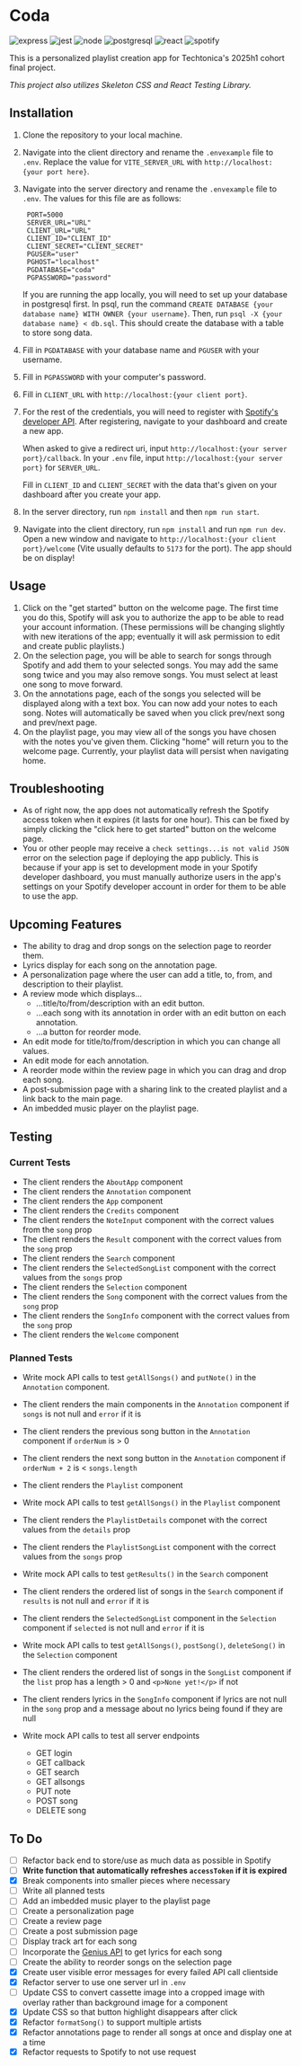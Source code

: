 # Coda

![express](https://img.shields.io/badge/Express%20js-000000?style=for-the-badge&logo=express&logoColor=white) ![jest](https://img.shields.io/badge/Jest-C21325?style=for-the-badge&logo=jest&logoColor=white) ![node](https://img.shields.io/badge/Node%20js-339933?style=for-the-badge&logo=nodedotjs&logoColor=white) ![postgresql](https://img.shields.io/badge/PostgreSQL-green?style=for-the-badge) ![react](https://img.shields.io/badge/React-20232A?style=for-the-badge&logo=react&logoColor=61DAFB) ![spotify](https://img.shields.io/badge/Spotify-1ED760?&style=for-the-badge&logo=spotify&logoColor=white)

This is a personalized playlist creation app for Techtonica's 2025h1 cohort final project.

_This project also utilizes Skeleton CSS and React Testing Library._

## Installation

1. Clone the repository to your local machine.
2. Navigate into the client directory and rename the `.envexample` file to `.env`. Replace the value for `VITE_SERVER_URL` with `http://localhost:{your port here}`.
3. Navigate into the server directory and rename the `.envexample` file to `.env`. The values for this file are as follows:

   ```
    PORT=5000
    SERVER_URL="URL"
    CLIENT_URL="URL"
    CLIENT_ID="CLIENT_ID"
    CLIENT_SECRET="CLIENT_SECRET"
    PGUSER="user"
    PGHOST="localhost"
    PGDATABASE="coda"
    PGPASSWORD="password"
   ```

   If you are running the app locally, you will need to set up your database in postgresql first. In psql, run the command `CREATE DATABASE {your database name} WITH OWNER {your username}`. Then, run `psql -X {your database name} < db.sql`. This should create the database with a table to store song data.

4. Fill in `PGDATABASE` with your database name and `PGUSER` with your username.
5. Fill in `PGPASSWORD` with your computer's password.
6. Fill in `CLIENT_URL` with `http://localhost:{your client port}`.
7. For the rest of the credentials, you will need to register with [Spotify's developer API](https://developer.spotify.com). After registering, navigate to your dashboard and create a new app.

   When asked to give a redirect uri, input `http://localhost:{your server port}/callback`. In your `.env` file, input `http://localhost:{your server port}` for `SERVER_URL`.

   Fill in `CLIENT_ID` and `CLIENT_SECRET` with the data that's given on your dashboard after you create your app.

8. In the server directory, run `npm install` and then `npm run start`.
9. Navigate into the client directory, run `npm install` and run `npm run dev`. Open a new window and navigate to `http://localhost:{your client port}/welcome` (Vite usually defaults to `5173` for the port). The app should be on display!

## Usage

1. Click on the "get started" button on the welcome page. The first time you do this, Spotify will ask you to authorize the app to be able to read your account information. (These permissions will be changing slightly with new iterations of the app; eventually it will ask permission to edit and create public playlists.)
2. On the selection page, you will be able to search for songs through Spotify and add them to your selected songs. You may add the same song twice and you may also remove songs. You must select at least one song to move forward.
3. On the annotations page, each of the songs you selected will be displayed along with a text box. You can now add your notes to each song. Notes will automatically be saved when you click prev/next song and prev/next page.
4. On the playlist page, you may view all of the songs you have chosen with the notes you've given them. Clicking "home" will return you to the welcome page. Currently, your playlist data will persist when navigating home.

## Troubleshooting

- As of right now, the app does not automatically refresh the Spotify access token when it expires (it lasts for one hour). This can be fixed by simply clicking the "click here to get started" button on the welcome page.
- You or other people may receive a `check settings...is not valid JSON` error on the selection page if deploying the app publicly. This is because if your app is set to development mode in your Spotify developer dashboard, you must manually authorize users in the app's settings on your Spotify developer account in order for them to be able to use the app.

## Upcoming Features

- The ability to drag and drop songs on the selection page to reorder them.
- Lyrics display for each song on the annotation page.
- A personalization page where the user can add a title, to, from, and description to their playlist.
- A review mode which displays...
  - ...title/to/from/description with an edit button.
  - ...each song with its annotation in order with an edit button on each annotation.
  - ...a button for reorder mode.
- An edit mode for title/to/from/description in which you can change all values.
- An edit mode for each annotation.
- A reorder mode within the review page in which you can drag and drop each song.
- A post-submission page with a sharing link to the created playlist and a link back to the main page.
- An imbedded music player on the playlist page.

## Testing

### Current Tests

- The client renders the `AboutApp` component
- The client renders the `Annotation` component
- The client renders the `App` component
- The client renders the `Credits` component
- The client renders the `NoteInput` component with the correct values from the `song` prop
- The client renders the `Result` component with the correct values from the `song` prop
- The client renders the `Search` component
- The client renders the `SelectedSongList` component with the correct values from the `songs` prop
- The client renders the `Selection` component
- The client renders the `Song` component with the correct values from the `song` prop
- The client renders the `SongInfo` component with the correct values from the `song` prop
- The client renders the `Welcome` component

### Planned Tests

- Write mock API calls to test `getAllSongs()` and `putNote()` in the `Annotation` component.
- The client renders the main components in the `Annotation` component if `songs` is not null and `error` if it is
- The client renders the previous song button in the `Annotation` component if `orderNum` is > 0
- The client renders the next song button in the `Annotation` component if `orderNum + 2` is < `songs.length`
- The client renders the `Playlist` component
- Write mock API calls to test `getAllSongs()` in the `Playlist` component
- The client renders the `PlaylistDetails` componet with the correct values from the `details` prop
- The client renders the `PlaylistSongList` component with the correct values from the `songs` prop
- Write mock API calls to test `getResults()` in the `Search` component
- The client renders the ordered list of songs in the `Search` component if `results` is not null and `error` if it is
- The client renders the `SelectedSongList` component in the `Selection` component if `selected` is not null and `error` if it is
- Write mock API calls to test `getAllSongs()`, `postSong()`, `deleteSong()` in the `Selection` component
- The client renders the ordered list of songs in the `SongList` component if the `list` prop has a length > 0 and `<p>None yet!</p>` if not
- The client renders lyrics in the `SongInfo` component if lyrics are not null in the `song` prop and a message about no lyrics being found if they are null

- Write mock API calls to test all server endpoints
  - GET login
  - GET callback
  - GET search
  - GET allsongs
  - PUT note
  - POST song
  - DELETE song

## To Do

- [ ] Refactor back end to store/use as much data as possible in Spotify
- [ ] **Write function that automatically refreshes `accessToken` if it is expired**
- [x] Break components into smaller pieces where necessary
- [ ] Write all planned tests
- [ ] Add an imbedded music player to the playlist page
- [ ] Create a personalization page
- [ ] Create a review page
- [ ] Create a post submission page
- [ ] Display track art for each song
- [ ] Incorporate the [Genius API](https://docs.genius.com) to get lyrics for each song
- [ ] Create the ability to reorder songs on the selection page
- [x] Create user visible error messages for every failed API call clientside
- [x] Refactor server to use one server url in `.env`
- [ ] Update CSS to convert cassette image into a cropped image with overlay rather than background image for a component
- [x] Update CSS so that button highlight disappears after click
- [x] Refactor `formatSong()` to support multiple artists
- [x] Refactor annotations page to render all songs at once and display one at a time
- [x] Refactor requests to Spotify to not use request

